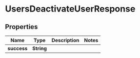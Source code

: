 

# UsersDeactivateUserResponse


## Properties

| Name | Type | Description | Notes |
|------------ | ------------- | ------------- | -------------|
|**success** | **String** |  |  |



